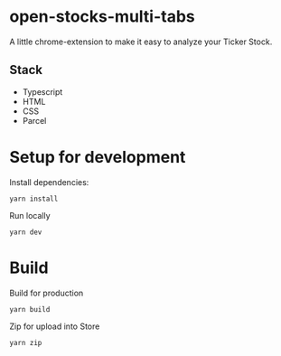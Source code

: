 # open-stocks-multi-tabs

A little chrome-extension to make it easy to analyze your Ticker Stock.

## Stack
* Typescript
* HTML
* CSS
* Parcel

# Setup for development
Install dependencies:
```
yarn install
```

Run locally
```
yarn dev
```
# Build
Build for production
```
yarn build
```

Zip for upload into Store
```
yarn zip
```

